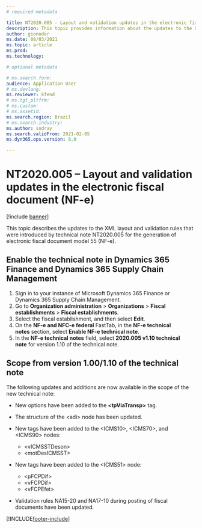 ```yaml
---
# required metadata

title: NT2020.005 - Layout and validation updates in the electronic fiscal document (NF-e)
description: This topic provides information about the updates to the XML layout and validation rules in technical note NT2020.005.
author: gionoder
ms.date: 08/03/2021
ms.topic: article
ms.prod: 
ms.technology: 

# optional metadata

# ms.search.form: 
audience: Application User
# ms.devlang: 
ms.reviewer: kfend
# ms.tgt_pltfrm: 
# ms.custom: 
# ms.assetid: 
ms.search.region: Brazil
# ms.search.industry: 
ms.author: sndray
ms.search.validFrom: 2021-02-05
ms.dyn365.ops.version: 8.0

---
```


# NT2020.005 – Layout and validation updates in the electronic fiscal document (NF-e)

[!include [banner](../includes/banner.md)]

This topic describes the updates to the XML layout and validation rules that were introduced by technical note NT2020.005 for the generation of electronic fiscal document model 55 (NF-e).

## Enable the technical note in Dynamics 365 Finance and Dynamics 365 Supply Chain Management

1. Sign in to your instance of Microsoft Dynamics 365 Finance or Dynamics 365 Supply Chain Management.
2. Go to **Organization administration** \> **Organizations** \> **Fiscal establishments** \> **Fiscal establishments**.
3. Select the fiscal establishment, and then select **Edit**.
4. On the **NF-e and NFC-e federal** FastTab, in the **NF-e technical notes** section, select **Enable NF-e technical note**.
5. In the **NF-e technical notes** field, select **2020.005 v1.10 technical note** for version 1.10 of the technical note.

## Scope from version 1.00/1.10 of the technical note

The following updates and additions are now available in the scope of the new technical note:

- New options have been added to the **&lt;tpViaTransp&gt;** tag.
- The structure of the &lt;adi&gt; node has been updated.
- New tags have been added to the &lt;ICMS10&gt;, &lt;ICMS70&gt;, and &lt;ICMS90&gt; nodes:

    - &lt;vICMSSTDeson&gt;
    - &lt;motDesICMSST&gt;

- New tags have been added to the &lt;ICMS51&gt; node:

    - &lt;pFCPDif&gt;
    - &lt;vFCPDif&gt;
    - &lt;vFCPEfet&gt;

- Validation rules NA15-20 and NA17-10 during posting of fiscal documents have been updated.

[!INCLUDE[footer-include](../../includes/footer-banner.md)]
